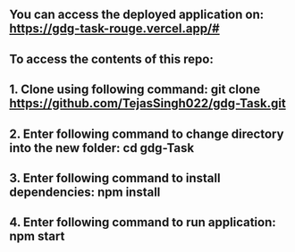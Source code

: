 ## You can access the deployed application on: https://gdg-task-rouge.vercel.app/#

## To access the contents of this repo: 
## 1. Clone using following command: git clone https://github.com/TejasSingh022/gdg-Task.git
## 2. Enter following command to change directory into the new folder: cd gdg-Task
## 3. Enter following command to install dependencies: npm install
## 4. Enter following command to run application: npm start
